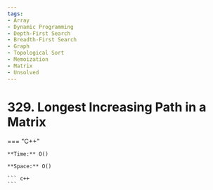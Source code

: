 ```yaml
---
tags:
- Array
- Dynamic Programming
- Depth-First Search
- Breadth-First Search
- Graph
- Topological Sort
- Memoization
- Matrix
- Unsolved
---
```



# 329. Longest Increasing Path in a Matrix

=== "C++"

    **Time:** O()

    **Space:** O()

    ``` c++
    ```